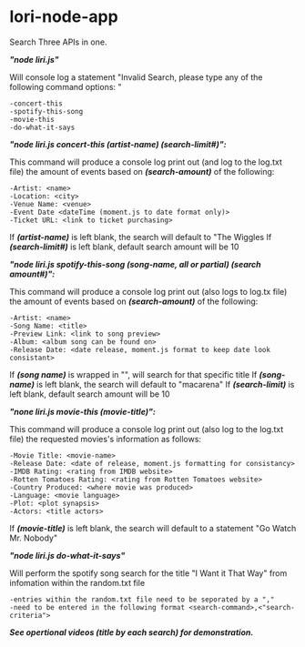 # lori-node-app

Search Three APIs in one.

***"node liri.js"***

Will console log a statement "Invalid Search, please type any of the following command options: " 

    -concert-this
    -spotify-this-song
    -movie-this
    -do-what-it-says

***"node liri.js concert-this (artist-name) (search-limit#)":***

This command will produce a console log print out (and log to the log.txt file) the amount of events based on ***(search-amount)*** of the following:

    -Artist: <name>
    -Location: <city>
    -Venue Name: <venue>
    -Event Date <dateTime (moment.js to date format only)>
    -Ticket URL: <link to ticket purchasing>

If ***(artist-name)*** is left blank, the search will default to "The Wiggles
If ***(search-limit#)*** is left blank, default search amount will be 10

***"node liri.js spotify-this-song (song-name, all or partial) (search amount#)":***

This command will produce a console log print out (also logs to log.tx file) the amount of events based on ***(search-amount)*** of the following:

    -Artist: <name>
    -Song Name: <title>
    -Preview Link: <link to song preview>
    -Album: <album song can be found on>
    -Release Date: <date release, moment.js format to keep date look consistant>

If ***(song name)*** is wrapped in "", will search for that specific title
If ***(song-name)*** is left blank, the search will default to "macarena"
If ***(search-limit)*** is left blank, default search amount will be 10

***"none liri.js movie-this (movie-title)":***

This command will produce a console log print out (also log to the log.txt file) the requested movies's information as follows:

    -Movie Title: <movie-name>
    -Release Date: <date of release, moment.js formatting for consistancy>
    -IMDB Rating: <rating from IMDB website>
    -Rotten Tomatoes Rating: <rating from Rotten Tomatoes website>
    -Country Produced: <where movie was produced>
    -Language: <movie language>
    -Plot: <plot synapsis>
    -Actors: <title actors>

If ***(movie-title)*** is left blank, the search will default to a statement "Go Watch Mr. Nobody"

***"node liri.js do-what-it-says"***

Will perform the spotify song search for the title "I Want it That Way" from infomation within the random.txt file

    -entries within the random.txt file need to be seporated by a "," 
    -need to be entered in the following format <search-command>,<"search-criteria">

***See opertional videos (title by each search) for demonstration.***
